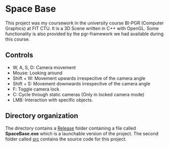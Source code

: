 # Space Base
This project was my coursework in the university course BI-PGR (Computer Graphics) at FIT CTU. It is a 3D Scene written in C++ with OpenGL. Some functionality is also provided by the pgr-framework we had available during this course.

## Controls
* W, A, S, D: Camera movement
* Mouse: Looking around
* Shift + W: Movement upwards irrespecitve of the camera angle
* Shift + S: Movement downwards irrespecitve of the camera angle
* F: Toggle camera lock
* C: Cycle through static cameras (Only in locked camera mode)
* LMB: Interaction with specific objects.

## Directory organization
The directory contains a [Release](Release) folder containing a file called **SpaceBase.exe** which is a launchable version of the project.
The second folder called [src](src) contains the source code for this project.
